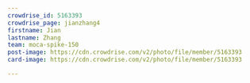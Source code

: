 ```yaml
---
crowdrise_id: 5163393
crowdrise_page: jianzhang4
firstname: Jian
lastname: Zhang
team: moca-spike-150
post-image: https://cdn.crowdrise.com/v2/photo/file/member/5163393
card-image: https://cdn.crowdrise.com/v2/photo/file/member/5163393

---
```

